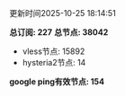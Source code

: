 更新时间2025-10-25 18:14:51

**总订阅: 227**
**总节点: 38042**
- vless节点: 15892
- hysteria2节点: 14

**google ping有效节点: 154**

